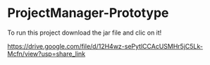# ProjectManager-Prototype
To run this project download the jar file and clic on it!

https://drive.google.com/file/d/12H4wz-sePytlCCAcUSMHr5jC5Lk-Mcfn/view?usp=share_link
